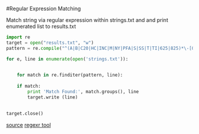 #Regular Expression Matching

Match string via regular expression within strings.txt and and print enumerated list to results.txt

```python
import re
target = open("results.txt", "w")
pattern = re.compile("^(A|B|C20|HC|INC|M|NY|PFA|S|SS|T|TI|625|825)*\-[0-9]{1,2}(0|1|M|F){1}[0-5]{1}\-[A-Z0-9]*\-?.*")

for e, line in enumerate(open('strings.txt')):

	
    for match in re.finditer(pattern, line):
	
	if match:
		print 'Match Found:', match.groups(), line 
		target.write (line)
	

target.close()
```

[source](https://docs.python.org/2/library/re.html)
[regexr tool](http://regexr.com/)
